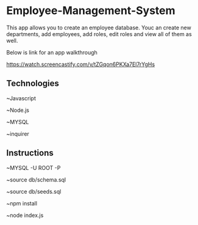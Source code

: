 # Employee-Management-System
This app allows you to create an employee database. Youc an create new departments, add employees, add roles, edit roles and view all of them as well. 

Below is link for an app walkthrough

https://watch.screencastify.com/v/tZGqon6PKXa7El7rYgHs

## Technologies 
~Javascript

~Node.js

~MYSQL

~inquirer

## Instructions 
~MYSQL -U ROOT -P

~source db/schema.sql

~source db/seeds.sql

~npm install

~node index.js

